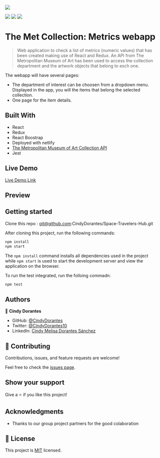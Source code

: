 ![](https://img.shields.io/badge/Microverse-blueviolet) 

![](https://img.shields.io/badge/React-20232A?style=for-the-badge&logo=react&logoColor=61DAFB) ![](https://img.shields.io/badge/Redux-593D88?style=for-the-badge&logo=redux&logoColor=white) ![](https://img.shields.io/badge/Jest-C21325?style=for-the-badge&logo=jest&logoColor=white)

# The Met Collection: Metrics webapp

>  Web application to check a list of metrics (numeric values) that has been created making use of React and Redux. An API from The Metropolitan Museum of Art has been used to access the collection department and the artwork objects that belong to esch one.

The webapp will have several pages:

- The department of interest can be choosen from a dropdown menu. Displayed in the app, you will the items that belong the selected collection.
- One page for the item details.


## Built With

- React
- Redux
- React Boostrap
- Deployed with netlify
- [The Metropolitan Museum of Art Collection API](https://metmuseum.github.io/)
- Jest

## Live Demo

[Live Demo Link](https://the-met-collection.netlify.app/)

## Preview
[](./images/screenshot01.png)
[](./images/screenshot02.png)
[](./images/screenshot03.png)

## Getting started

Clone this repo : git@github.com:CindyDorantes/Space-Travelers-Hub.git

After cloning this project, run the following commands:

```markdown
npm install
npm start
```

The `npm install` command installs all dependencies used in the project while `npm start` is used to start the development server and view the application on the browser.

To run the test integrated, run the folloing commadn:

```markdown
npm test
```


## Authors

 👤 **Cindy Dorantes**

- GitHub: [@CindyDorantes](https://github.com/CindyDorantes)
- Twitter: [@CindyDorantes10](https://twitter.com/CindyDorantes10)
- LinkedIn: [Cindy Melisa Dorantes Sánchez](https://www.linkedin.com/in/cindydorantessanchez/)



## 🤝 Contributing

Contributions, issues, and feature requests are welcome!

Feel free to check the [issues page](../../issues/).

## Show your support

Give a ⭐️ if you like this project!

## Acknowledgments

- Thanks to our group project partners for the good colaboration

## 📝 License

This project is [MIT](./MIT.md) licensed.
